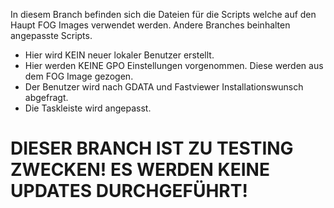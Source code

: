 In diesem Branch befinden sich die Dateien für die Scripts welche auf den Haupt FOG Images verwendet werden. Andere Branches beinhalten angepasste Scripts.
- Hier wird KEIN neuer lokaler Benutzer erstellt.
- Hier werden KEINE GPO Einstellungen vorgenommen. Diese werden aus dem FOG Image gezogen.
- Der Benutzer wird nach GDATA und Fastviewer Installationswunsch abgefragt.
- Die Taskleiste wird angepasst. 


# DIESER BRANCH IST ZU TESTING ZWECKEN! ES WERDEN KEINE UPDATES DURCHGEFÜHRT!
